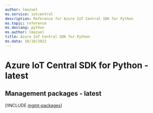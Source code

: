 ```yaml
---
author: lmazuel
ms.service: iotcentral
description: Reference for Azure IoT Central SDK for Python
ms.topic: reference
ms.devlang: python
ms.author: lmazuel
title: Azure IoT Central SDK for Python
ms.data: 10/10/2022
---
```

# Azure IoT Central SDK for Python - latest

## Management packages - latest
[!INCLUDE [mgmt-packages](iot-central-mgmt-index.md)]